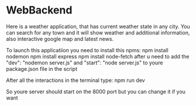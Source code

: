 # WebBackend

Here is a weather application, that has current weather state in any city. 
You can search for any town and it will show weather and additional information, also interactive google map and latest news. 

To launch this applicatiion you need to install this npms: 
npm install nodemon
npm install express
npm install node-fetch
after u need to add the "dev": "nodemon server.js" and "start": "node server.js" to youre package.json file in the script 




After all the interactions in the terminal type:
npm run dev 

So youre server should start on the 8000 port but you can change it if you want 

